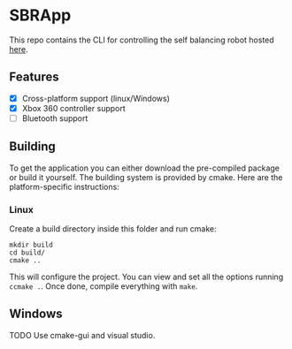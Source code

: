 # SBRApp

This repo contains the CLI for controlling the self balancing robot hosted [here](https://github.com/berton7/Self-balancing-robot).

## Features
- [x] Cross-platform support (linux/Windows)
- [x] Xbox 360 controller support
- [ ] Bluetooth support

## Building

To get the application you can either download the pre-compiled package or build it yourself.
The building system is provided by cmake. Here are the platform-specific instructions:

### Linux

Create a build directory inside this folder and run cmake:
```
mkdir build
cd build/
cmake ..
```
This will configure the project. You can view and set all the options running `ccmake .`. Once done, compile everything with `make`.

## Windows
TODO
Use cmake-gui and visual studio.
